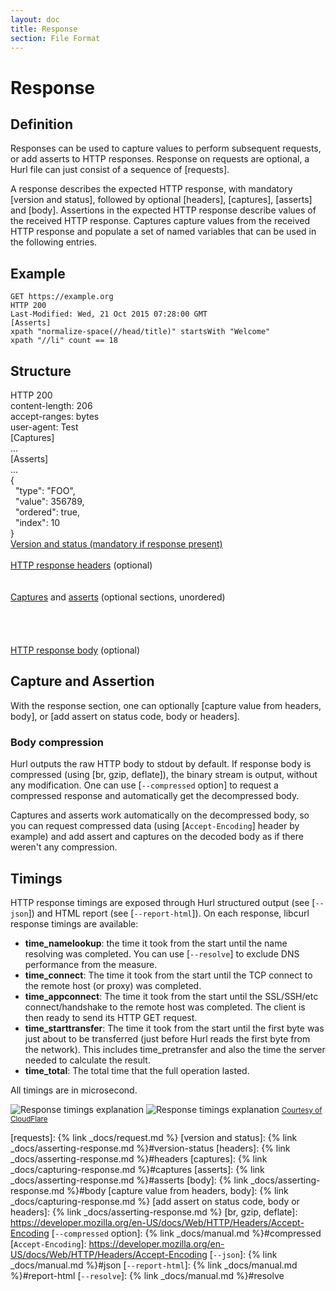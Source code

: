 ```yaml
---
layout: doc
title: Response
section: File Format
---
```


# Response

## Definition

Responses can be used to capture values to perform subsequent requests, or add asserts to HTTP responses. Response on
requests are optional, a Hurl file can just consist of a sequence of [requests].

A response describes the expected HTTP response, with mandatory [version and status], followed by optional [headers],
[captures], [asserts] and [body]. Assertions in the expected HTTP response describe values of the received HTTP response.
Captures capture values from the received HTTP response and populate a set of named variables that can be used
in the following entries.

## Example

```hurl
GET https://example.org
HTTP 200
Last-Modified: Wed, 21 Oct 2015 07:28:00 GMT
[Asserts]
xpath "normalize-space(//head/title)" startsWith "Welcome"
xpath "//li" count == 18
```

## Structure

<div class="hurl-structure-schema">
  <div class="hurl-structure">
    <div class="hurl-structure-col-0">
        <div class="hurl-part-0">
            HTTP 200
        </div>
        <div class=" hurl-part-1">
            content-length: 206<br>accept-ranges: bytes<br>user-agent: Test
        </div>
        <div class="hurl-part-2">
            [Captures]<br>...
        </div>
        <div class="hurl-part-2">
            [Asserts]<br>...
        </div>
        <div class="hurl-part-3">
            {<br>
            &nbsp;&nbsp;"type": "FOO",<br>
            &nbsp;&nbsp;"value": 356789,<br>
            &nbsp;&nbsp;"ordered": true,<br>
            &nbsp;&nbsp;"index": 10<br>
            }
        </div>
    </div>
    <div class="hurl-structure-col-1">
        <div class="hurl-request-explanation-part-0">
            <a href="/docs/asserting-response.html#version-status">Version and status (mandatory if response present)</a>
        </div>
        <div class="hurl-request-explanation-part-1">
            <br><a href="/docs/asserting-response.html#headers">HTTP response headers</a> (optional)
        </div>
        <div class="hurl-request-explanation-part-2">
            <br>
            <br>
        </div>
        <div class="hurl-request-explanation-part-2">
            <a href="/docs/capturing-response.html">Captures</a> and <a href="/docs/asserting-response.html#asserts">asserts</a> (optional sections, unordered)
        </div>
        <div class="hurl-request-explanation-part-2">
          <br>
          <br>
          <br>
          <br>
        </div>
        <div class="hurl-request-explanation-part-3">
            <a href="/docs/asserting-response.html#body">HTTP response body</a> (optional)
        </div>
    </div>
</div>
</div>


## Capture and Assertion

With the response section, one can optionally [capture value from headers, body],
or [add assert on status code, body or headers].

### Body compression

Hurl outputs the raw HTTP body to stdout by default. If response body is compressed (using [br, gzip, deflate]),
the binary stream is output, without any modification. One can use [`--compressed` option]
to request a compressed response and automatically get the decompressed body.

Captures and asserts work automatically on the decompressed body, so you can request compressed data (using [`Accept-Encoding`]
header by example) and add assert and captures on the decoded body as if there weren't any compression.

## Timings

HTTP response timings are exposed through Hurl structured output (see [`--json`]) and HTML report (see [`--report-html`]).
On each response, libcurl response timings are available:

- __time_namelookup__: the time it took from the start until the name resolving was completed. You can use
  [`--resolve`] to exclude DNS performance from the measure.
- __time_connect__:  The time it took from the start until the TCP connect to the remote host (or proxy) was completed.
- __time_appconnect__: The time it took from the start until the SSL/SSH/etc connect/handshake to the remote host was
  completed. The client is then ready to send its HTTP GET request.
- __time_starttransfer__: The time it took from the start until the first byte was just about to be transferred
  (just before Hurl reads the first byte from the network). This includes time_pretransfer and also the time the server
  needed to calculate the result.
- __time_total__: The total time that the full operation lasted.

All timings are in microsecond.

<div class="picture">
    <img class="u-theme-light u-drop-shadow u-border u-max-width-100" src="{{ '/assets/img/timings-light.svg' | prepend:site.baseurl }}" alt="Response timings explanation"/>
    <img class="u-theme-dark u-drop-shadow u-border u-max-width-100" src="{{ '/assets/img/timings-dark.svg' | prepend:site.baseurl }}" alt="Response timings explanation"/>
    <a href="https://blog.cloudflare.com/a-question-of-timing/"><small>Courtesy of CloudFlare</small></a>
</div>



[requests]: {% link _docs/request.md %}
[version and status]: {% link _docs/asserting-response.md %}#version-status
[headers]: {% link _docs/asserting-response.md %}#headers
[captures]: {% link _docs/capturing-response.md %}#captures
[asserts]: {% link _docs/asserting-response.md %}#asserts
[body]: {% link _docs/asserting-response.md %}#body
[capture value from headers, body]: {% link _docs/capturing-response.md %}
[add assert on status code, body or headers]: {% link _docs/asserting-response.md %}
[br, gzip, deflate]: https://developer.mozilla.org/en-US/docs/Web/HTTP/Headers/Accept-Encoding
[`--compressed` option]: {% link _docs/manual.md %}#compressed
[`Accept-Encoding`]: https://developer.mozilla.org/en-US/docs/Web/HTTP/Headers/Accept-Encoding
[`--json`]: {% link _docs/manual.md %}#json
[`--report-html`]: {% link _docs/manual.md %}#report-html
[`--resolve`]: {% link _docs/manual.md %}#resolve

